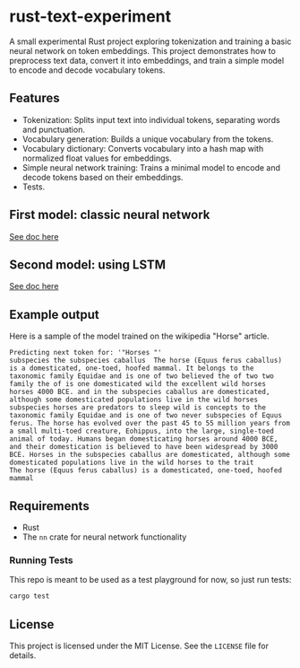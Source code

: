 # rust-text-experiment

A small experimental Rust project exploring tokenization and training a basic neural network on token embeddings. This project demonstrates how to preprocess text data, convert it into embeddings, and train a simple model to encode and decode vocabulary tokens.

## Features

- Tokenization: Splits input text into individual tokens, separating words and punctuation.
- Vocabulary generation: Builds a unique vocabulary from the tokens.
- Vocabulary dictionary: Converts vocabulary into a hash map with normalized float values for embeddings.
- Simple neural network training: Trains a minimal model to encode and decode tokens based on their embeddings.
- Tests.

## First model: classic neural network

[See doc here](./docs/simple_predictor.md)

## Second model: using LSTM

[See doc here](./docs/lstm_predictor.md)


## Example output

Here is a sample of the model trained on the wikipedia "Horse" article.

```
Predicting next token for: '"Horses "'
subspecies the subspecies caballus  The horse (Equus ferus caballus) is a domesticated, one-toed, hoofed mammal. It belongs to the taxonomic family Equidae and is one of two believed the of two two family the of is one domesticated wild the excellent wild horses horses 4000 BCE. and in the subspecies caballus are domesticated, although some domesticated populations live in the wild horses subspecies horses are predators to sleep wild is concepts to the taxonomic family Equidae and is one of two never subspecies of Equus ferus. The horse has evolved over the past 45 to 55 million years from a small multi-toed creature, Eohippus, into the large, single-toed animal of today. Humans began domesticating horses around 4000 BCE, and their domestication is believed to have been widespread by 3000 BCE. Horses in the subspecies caballus are domesticated, although some domesticated populations live in the wild horses to the trait        The horse (Equus ferus caballus) is a domesticated, one-toed, hoofed mammal
```

## Requirements

- Rust
- The `nn` crate for neural network functionality

### Running Tests

This repo is meant to be used as a test playground for now, so just run tests:

```bash
cargo test
```

## License

This project is licensed under the MIT License. See the `LICENSE` file for details.
